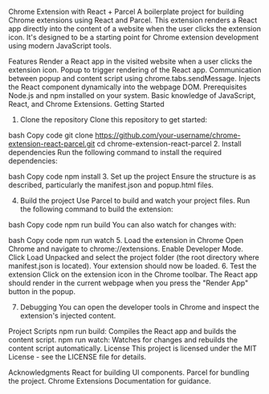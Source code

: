 Chrome Extension with React + Parcel
A boilerplate project for building Chrome extensions using React and Parcel. This extension renders a React app directly into the content of a website when the user clicks the extension icon. It's designed to be a starting point for Chrome extension development using modern JavaScript tools.


Features
Render a React app in the visited website when a user clicks the extension icon.
Popup to trigger rendering of the React app.
Communication between popup and content script using chrome.tabs.sendMessage.
Injects the React component dynamically into the webpage DOM.
Prerequisites
Node.js and npm installed on your system.
Basic knowledge of JavaScript, React, and Chrome Extensions.
Getting Started
1. Clone the repository
Clone this repository to get started:

bash
Copy code
git clone https://github.com/your-username/chrome-extension-react-parcel.git
cd chrome-extension-react-parcel
2. Install dependencies
Run the following command to install the required dependencies:

bash
Copy code
npm install
3. Set up the project
Ensure the structure is as described, particularly the manifest.json and popup.html files.

4. Build the project
Use Parcel to build and watch your project files. Run the following command to build the extension:

bash
Copy code
npm run build
You can also watch for changes with:

bash
Copy code
npm run watch
5. Load the extension in Chrome
Open Chrome and navigate to chrome://extensions.
Enable Developer Mode.
Click Load Unpacked and select the project folder (the root directory where manifest.json is located).
Your extension should now be loaded.
6. Test the extension
Click on the extension icon in the Chrome toolbar. The React app should render in the current webpage when you press the "Render App" button in the popup.

7. Debugging
You can open the developer tools in Chrome and inspect the extension's injected content.

Project Scripts
npm run build: Compiles the React app and builds the content script.
npm run watch: Watches for changes and rebuilds the content script automatically.
License
This project is licensed under the MIT License - see the LICENSE file for details.

Acknowledgments
React for building UI components.
Parcel for bundling the project.
Chrome Extensions Documentation for guidance.
